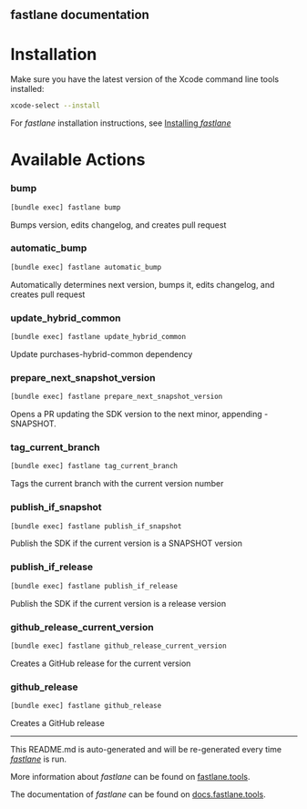 fastlane documentation
----

# Installation

Make sure you have the latest version of the Xcode command line tools installed:

```sh
xcode-select --install
```

For _fastlane_ installation instructions, see [Installing
_fastlane_](https://docs.fastlane.tools/#installing-fastlane)

# Available Actions

### bump

```sh
[bundle exec] fastlane bump
```

Bumps version, edits changelog, and creates pull request

### automatic_bump

```sh
[bundle exec] fastlane automatic_bump
```

Automatically determines next version, bumps it, edits changelog, and creates pull request

### update_hybrid_common

```sh
[bundle exec] fastlane update_hybrid_common
```

Update purchases-hybrid-common dependency

### prepare_next_snapshot_version

```sh
[bundle exec] fastlane prepare_next_snapshot_version
```

Opens a PR updating the SDK version to the next minor, appending -SNAPSHOT.

### tag_current_branch

```sh
[bundle exec] fastlane tag_current_branch
```

Tags the current branch with the current version number

### publish_if_snapshot

```sh
[bundle exec] fastlane publish_if_snapshot
```

Publish the SDK if the current version is a SNAPSHOT version

### publish_if_release

```sh
[bundle exec] fastlane publish_if_release
```

Publish the SDK if the current version is a release version

### github_release_current_version

```sh
[bundle exec] fastlane github_release_current_version
```

Creates a GitHub release for the current version

### github_release

```sh
[bundle exec] fastlane github_release
```

Creates a GitHub release

----

This README.md is auto-generated and will be re-generated every time [
_fastlane_](https://fastlane.tools) is run.

More information about _fastlane_ can be found on [fastlane.tools](https://fastlane.tools).

The documentation of _fastlane_ can be found on [docs.fastlane.tools](https://docs.fastlane.tools).
